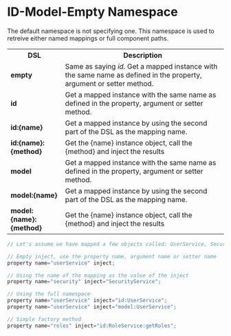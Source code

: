 # ID-Model-Empty Namespace

The default namespace is not specifying one. This namespace is used to retreive either named mappings or full component paths.

<table class="tablelisting" cellpadding="”5”,">
<tbody><tr>
<th><b>DSL</b> </th>
<th><b>Description</b> </th></tr>
<tr>
<td><b>empty</b> </td>
<td>Same as saying <i>id</i>. Get a mapped instance with the same name as defined in the property, argument or setter method.</td></tr>
<tr>
<td><b>id</b> </td>
<td>Get a mapped instance with the same name as defined in the property, argument or setter method.</td></tr>
<tr>
<td><b>id:{name}</b> </td>
<td>Get a mapped instance by using the second part of the DSL as the mapping name.</td></tr>
<tr>
<td><b>id:{name}:{method}</b> </td>
<td>Get the {name} instance object, call the {method} and inject the results </td></tr>
<tr>
<td><b>model</b> </td>
<td>Get a mapped instance with the same name as defined in the property, argument or setter method. </td></tr>
<tr>
<td><b>model:{name}</b> </td>
<td>Get a mapped instance by using the second part of the DSL as the mapping name.</td></tr>
<tr>
<td><b>model:{name}:{method}</b> </td>
<td>Get the {name} instance object, call the {method} and inject the results </td></tr></tbody></table>


```javascript
// Let's assume we have mapped a few objects called: UserService, SecurityService and RoleService

// Empty inject, use the property name, argument name or setter name
property name="userService" inject;

// Using the name of the mapping as the value of the inject
property name="security" inject="SecurityService";

// Using the full namespace
property name="userService" inject="id:UserService";
property name="userService" inject="model:UserService";

// Simple factory method
property name="roles" inject="id:RoleService:getRoles";
```
